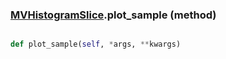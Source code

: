 ### [MVHistogramSlice](MVHistogramSlice.md).plot_sample (method)


```py

def plot_sample(self, *args, **kwargs)

```


